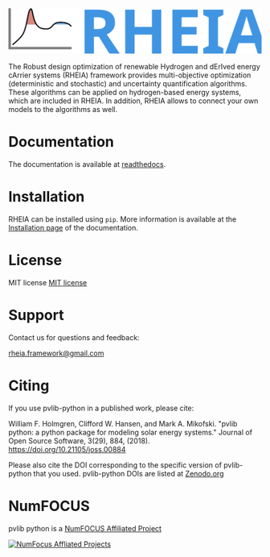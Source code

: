 <img src="docs/sphinx/images/logo_4.svg" width="600">

The Robust design optimization of renewable Hydrogen and dErIved energy cArrier systems (RHEIA) framework provides 
multi-objective optimization (deterministic and stochastic) and uncertainty quantification algorithms. 
These algorithms can be applied on hydrogen-based energy systems, which are included in RHEIA.
In addition, RHEIA allows to connect your own models to the algorithms as well.


Documentation
=============

The documentation is available at [readthedocs](https://rheia.readthedocs.io/en/latest/).


Installation
============

RHEIA can be installed using ``pip``.
More information is available at the [Installation page](https://rheia.readthedocs.io/en/latest/installation.html) of the documentation.


License
=======

MIT license [MIT license](https://github.com/rheia-framework/RHEIA/blob/main/LICENSE)

Support
=======

Contact us for questions and feedback:

rheia.framework@gmail.com


Citing
======

If you use pvlib-python in a published work, please cite:

  William F. Holmgren, Clifford W. Hansen, and Mark A. Mikofski.
  "pvlib python: a python package for modeling solar energy systems."
  Journal of Open Source Software, 3(29), 884, (2018).
  https://doi.org/10.21105/joss.00884

Please also cite the DOI corresponding to the specific version of
pvlib-python that you used. pvlib-python DOIs are listed at
[Zenodo.org](https://zenodo.org/search?page=1&size=20&q=conceptrecid:593284&all_versions&sort=-version)

NumFOCUS
========

pvlib python is a [NumFOCUS Affiliated Project](https://numfocus.org/sponsored-projects/affiliated-projects)

[![NumFocus Affliated Projects](https://i0.wp.com/numfocus.org/wp-content/uploads/2019/06/AffiliatedProject.png)](https://numfocus.org/sponsored-projects/affiliated-projects)